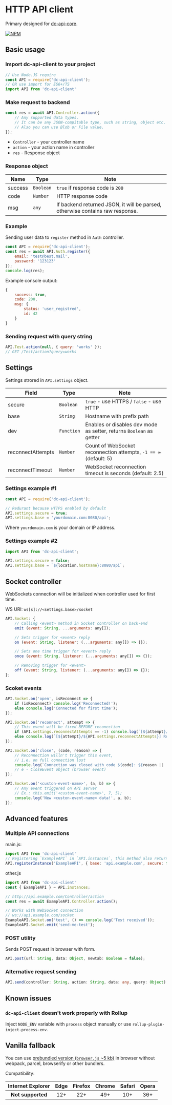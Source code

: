# HTTP API client

Primary designed for [dc-api-core](https://github.com/DimaCrafter/dc-api-core).

[![NPM](https://nodei.co/npm/dc-api-client.png)](https://npmjs.com/package/dc-api-client)

## Basic usage

### Import dc-api-client to your project

```js
// Use Node.JS require
const API = require('dc-api-client');
// OR use import for ES6+/TS
import API from 'dc-api-client'
```

### Make request to backend

```js
const res = await API.Controller.action({
    // Any supported data types.
    // It can be any JSON-compitable type, such as string, object etc.
    // Also you can use Blob or File value.
});
```

* `Controller` - your controller name
* `action` - your action name in controller
* `res` - Response object

### Response object

| Name    | Type      | Note                                                                          |
|---------|-----------|-------------------------------------------------------------------------------|
| success | `Boolean` | `true` if response code is `200`                                              |
| code    | `Number`  | HTTP response code                                                            |
| msg     | `any`     | If backend returned JSON, it will be parsed, otherwise contains raw response. |

### Example

Sending user data to `register` method in `Auth` controller.

```js
const API = require('dc-api-client');
const res = await API.Auth.register({
    email: 'test@best.mail',
    password: '123123'
});
console.log(res);
```

Example console output:

```js
{
    success: true,
    code: 200,
    msg: {
        status: 'user_registred',
        id: 42
    }
}
```

### Sending request with query string

```js
API.Test.action(null, { query: 'works' });
// GET /Test/action?query=works
```

## Settings

Settings strored in `API.settings` object.

| Field             | Type       | Note                                                                |
|-------------------|------------|---------------------------------------------------------------------|
| secure            | `Boolean`  | `true` - use HTTPS / `false` - use HTTP                             |
| base              | `String`   | Hostname with prefix path                                           |
| dev               | `Function` | Enables or disables dev mode as setter, returns `Boolean` as getter |
| reconnectAttempts | `Number`   | Count of WebSocket reconnection attempts, `-1 == ∞` (default: 5)    |
| reconnectTimeout  | `Number`   | WebSocket reconnection timeout is seconds (default: 2.5)            |

### Settings example #1

```js
const API = require('dc-api-client');

// Redurant because HTTPS enabled by default
API.settings.secure = true;
API.settings.base = 'yourdomain.com:8080/api';
```

Where `yourdomain.com` is your domain or IP address.

### Settings example #2

```js
import API from 'dc-api-client';

API.settings.secure = false;
API.settings.base = `${location.hostname}:8080/api`;
```

## Socket controller

WebSockets connection will be initialized when controller used for first time.

WS URI: `ws[s]://<settings.base>/socket`

```js
API.Socket: {
    // Calling <event> method in Socket controller on back-end
    emit (event: String, ...arguments: any[]);

    // Sets trigger for <event> reply
    on (event: String, listener: (...arguments: any[]) => {});

    // Sets one time trigger for <event> reply
    once (event: String, listener: (...arguments: any[]) => {});

    // Removing trigger for <event>
    off (event: String, listener: (...arguments: any[]) => {});
};
```

### Scoket events

```js
API.Socket.on('open', isReconnect => {
    if (isReconnect) console.log('Reconnected!');
    else console.log('Connected for first time');
});

API.Socket.on('reconnect', attempt => {
    // This event will be fired BEFORE reconection
    if (API.settings.reconnectAttempts == -1) console.log(`[${attempt}/∞] Reconnecting...`);
    else console.log(`[${attempt}/${API.settings.reconnectAttempts}] Reconnecting...`);
});

API.Socket.on('close', (code, reason) => {
    // Reconnection willn't trigger this event,
    // i.e. on full connection lost
    console.log(`Connection was closed with code ${code}: ${reason || 'No reason provided'}`);
    // e - CloseEvent object (browser event)
});

API.Socket.on('<custon-event-name>', (a, b) => {
    // Any event triggered on API server
    // Ex.: this.emit('<custon-event-name>', 7, 5);
    console.log('New <custon-event-name> data!', a, b);
});
```

## Advanced features

### Multiple API connections

main.js:

```js
import API from 'dc-api-client'
// Registering `ExampleAPI` in `API.instances`, this method also returns created instance
API.registerInstance('ExampleAPI', { base: 'api.example.com', secure: false });
```

other.js

```js
import API from 'dc-api-client'
const { ExampleAPI } = API.instances;

// http://api.example.com/Controller/action
const res = await ExampleAPI.Controller.action();

// Works with WebSocket connection
// ws://api.example.com/socket
ExampleAPI.Socket.on('test', () => console.log('Test received'));
ExampleAPI.Socket.emit('send-me-test');
```

### POST utility

Sends POST request in browser with form.

```js
API.post(url: String, data: Object, newtab: Boolean = false);
```

### Alternative request sending

```ts
API.send(controller: String, action: String, data: any, query: Object): Promise<Response>;
```

## Known issues

### `dc-api-client` doesn't work properly with Rollup

Inject `NODE_ENV` variable with `process` object manually or use `rollup-plugin-inject-process-env`.

## Vanilla fallback

You can use [prebundled version (`browser.js` ~5 kb)](./browser.js) in browser without webpack,
parcel, browserify or other bundlers.

Compatibility:

| Internet Explorer | Edge | Firefox | Chrome | Safari | Opera |
|:-----------------:|:----:|:-------:|:------:|:------:|:-----:|
| **Not supported** | 12+  |   22+   |  49+   |  10+   |  36+  |
